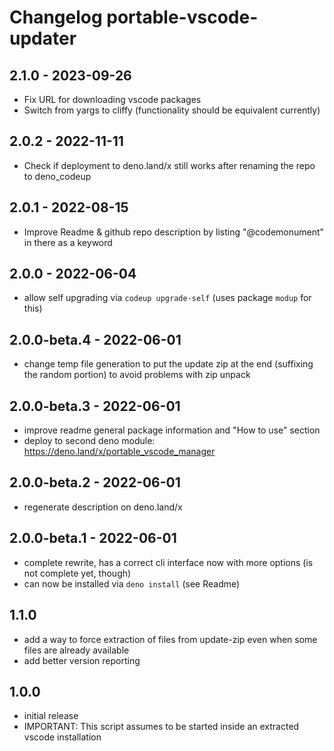 # Changelog portable-vscode-updater 

## 2.1.0 - 2023-09-26 

- Fix URL for downloading vscode packages 
- Switch from yargs to cliffy (functionality should be equivalent currently)

## 2.0.2 - 2022-11-11

- Check if deployment to deno.land/x still works after renaming the repo to deno_codeup
## 2.0.1 - 2022-08-15

- Improve Readme & github repo description by listing "@codemonument" in there as a keyword

## 2.0.0 - 2022-06-04

- allow self upgrading via `codeup upgrade-self` (uses package `modup` for this)

## 2.0.0-beta.4 - 2022-06-01
- change temp file generation to put the update zip at the end (suffixing the random portion) to avoid problems with zip unpack

## 2.0.0-beta.3 - 2022-06-01
- improve readme general package information and "How to use" section
- deploy to second deno module: https://deno.land/x/portable_vscode_manager

## 2.0.0-beta.2 - 2022-06-01
- regenerate description on deno.land/x

## 2.0.0-beta.1 - 2022-06-01

- complete rewrite, has a correct cli interface now with more options 
  (is not complete yet, though)
- can now be installed via `deno install` (see Readme)

## 1.1.0 

- add a way to force extraction of files from update-zip even when some files are already available
- add better version reporting

## 1.0.0 

- initial release 
- IMPORTANT: This script assumes to be started inside an extracted vscode installation